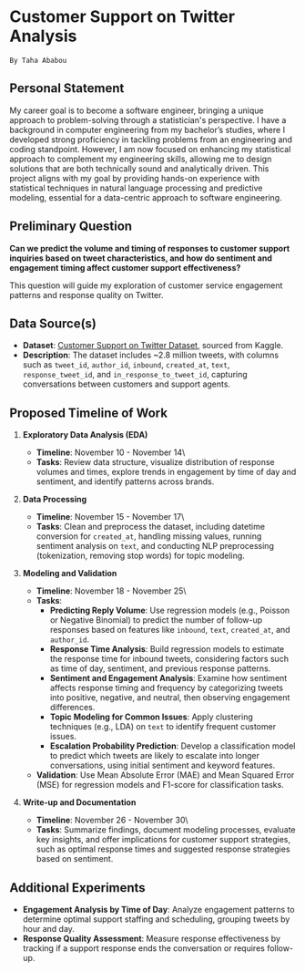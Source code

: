 # Customer Support on Twitter Analysis

```         
By Taha Ababou
```

## Personal Statement

My career goal is to become a software engineer, bringing a unique approach to problem-solving through a statistician's perspective. I have a background in computer engineering from my bachelor’s studies, where I developed strong proficiency in tackling problems from an engineering and coding standpoint. However, I am now focused on enhancing my statistical approach to complement my engineering skills, allowing me to design solutions that are both technically sound and analytically driven. This project aligns with my goal by providing hands-on experience with statistical techniques in natural language processing and predictive modeling, essential for a data-centric approach to software engineering.

## Preliminary Question

**Can we predict the volume and timing of responses to customer support inquiries based on tweet characteristics, and how do sentiment and engagement timing affect customer support effectiveness?**

This question will guide my exploration of customer service engagement patterns and response quality on Twitter.

## Data Source(s)

-   **Dataset**: [Customer Support on Twitter Dataset](https://www.kaggle.com/datasets/thoughtvector/customer-support-on-twitter/data), sourced from Kaggle.
-   **Description**: The dataset includes \~2.8 million tweets, with columns such as `tweet_id`, `author_id`, `inbound`, `created_at`, `text`, `response_tweet_id`, and `in_response_to_tweet_id`, capturing conversations between customers and support agents.

## Proposed Timeline of Work

1.  **Exploratory Data Analysis (EDA)**
    -   **Timeline**: November 10 - November 14\
    -   **Tasks**: Review data structure, visualize distribution of response volumes and times, explore trends in engagement by time of day and sentiment, and identify patterns across brands.

2.  **Data Processing**
    -   **Timeline**: November 15 - November 17\
    -   **Tasks**: Clean and preprocess the dataset, including datetime conversion for `created_at`, handling missing values, running sentiment analysis on `text`, and conducting NLP preprocessing (tokenization, removing stop words) for topic modeling.

3.  **Modeling and Validation**
    -   **Timeline**: November 18 - November 25\
    -   **Tasks**:
        -   **Predicting Reply Volume**: Use regression models (e.g., Poisson or Negative Binomial) to predict the number of follow-up responses based on features like `inbound`, `text`, `created_at`, and `author_id`.
        -   **Response Time Analysis**: Build regression models to estimate the response time for inbound tweets, considering factors such as time of day, sentiment, and previous response patterns.
        -   **Sentiment and Engagement Analysis**: Examine how sentiment affects response timing and frequency by categorizing tweets into positive, negative, and neutral, then observing engagement differences.
        -   **Topic Modeling for Common Issues**: Apply clustering techniques (e.g., LDA) on `text` to identify frequent customer issues.
        -   **Escalation Probability Prediction**: Develop a classification model to predict which tweets are likely to escalate into longer conversations, using initial sentiment and keyword features.
    -   **Validation**: Use Mean Absolute Error (MAE) and Mean Squared Error (MSE) for regression models and F1-score for classification tasks.

4.  **Write-up and Documentation**
    -   **Timeline**: November 26 - November 30\
    -   **Tasks**: Summarize findings, document modeling processes, evaluate key insights, and offer implications for customer support strategies, such as optimal response times and suggested response strategies based on sentiment.

## Additional Experiments

-   **Engagement Analysis by Time of Day**: Analyze engagement patterns to determine optimal support staffing and scheduling, grouping tweets by hour and day.
-   **Response Quality Assessment**: Measure response effectiveness by tracking if a support response ends the conversation or requires follow-up.

